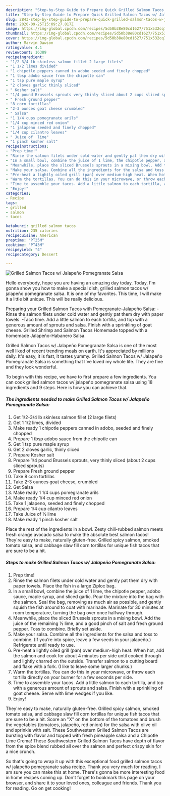 ```yaml
---
description: "Step-by-Step Guide to Prepare Quick Grilled Salmon Tacos w/ Jalapeño Pomegranate Salsa"
title: "Step-by-Step Guide to Prepare Quick Grilled Salmon Tacos w/ Jalapeño Pomegranate Salsa"
slug: 2843-step-by-step-guide-to-prepare-quick-grilled-salmon-tacos-w-jalapeno-pomegranate-salsa
date: 2020-09-25T15:09:27.817Z
image: https://img-global.cpcdn.com/recipes/5d50b38e80cd1627/751x532cq70/grilled-salmon-tacos-w-jalapeno-pomegranate-salsa-recipe-main-photo.jpg
thumbnail: https://img-global.cpcdn.com/recipes/5d50b38e80cd1627/751x532cq70/grilled-salmon-tacos-w-jalapeno-pomegranate-salsa-recipe-main-photo.jpg
cover: https://img-global.cpcdn.com/recipes/5d50b38e80cd1627/751x532cq70/grilled-salmon-tacos-w-jalapeno-pomegranate-salsa-recipe-main-photo.jpg
author: Marvin Dawson
ratingvalue: 4.1
reviewcount: 16389
recipeingredient:
- "1/2-3/4 lb skinless salmon fillet 2 large filets"
- "1 1/2 limes divided"
- "1 chipotle peppers canned in adobo seeded and finely chopped"
- "1 tbsp adobo sauce from the chipotle can"
- "1 tsp pure maple syrup"
- "2 cloves garlic thinly sliced"
- " Kosher salt"
- "1/4 pound Brussels sprouts very thinly sliced about 2 cups sliced sprouts"
- " Fresh ground pepper"
- "8 corn tortillas"
- "2-3 ounces goat cheese crumbled"
- " Salsa"
- "1 1/4 cups pomegranate arils"
- "1/4 cup minced red onion"
- "1 jalapeno seeded and finely chopped"
- "1/4 cup cilantro leaves"
- " Juice of  lime"
- "1 pinch kosher salt"
recipeinstructions:
- "Prep time!"
- "Rinse the salmon filets under cold water and gently pat them dry with paper towels. Place the fish in a large Ziploc bag."
- "In a small bowl, combine the juice of 1 lime, the chipotle pepper, adobo sauce, maple syrup, and sliced garlic. Pour the mixture into the bag with the salmon. Seal the bag, removing as much air as possible, and gently squish the fish around to coat with marinade. Marinate for 30 minutes at room temperature, turning the bag over once halfway through."
- "Meanwhile, place the sliced Brussels sprouts in a mixing bowl. Add the juice of the remaining ½ lime, and a good pinch of salt and fresh ground pepper. Toss to combine. Briefly set aside."
- "Make your salsa. Combine all the ingredients for the salsa and toss to combine. (If you’re into spice, leave a few seeds in your jalapeño.) Refrigerate until ready to use."
- "Pre-heat a lightly oiled grill (pan) over medium-high heat. When hot, add the salmon and cook for about 4 minutes per side until cooked through and lightly charred on the outside. Transfer salmon to a cutting board and flake with a fork. (I like to leave some larger chunks.)"
- "Warm the tortillas. You can do this in your microwave, or throw each tortilla directly on your burner for a few seconds per side."
- "Time to assemble your tacos. Add a little salmon to each tortilla, and top with a generous amount of sprouts and salsa. Finish with a sprinkling of goat cheese. Serve with lime wedges if you like."
- "Enjoy!"
categories:
- Recipe
tags:
- grilled
- salmon
- tacos

katakunci: grilled salmon tacos 
nutrition: 235 calories
recipecuisine: American
preptime: "PT25M"
cooktime: "PT43M"
recipeyield: "4"
recipecategory: Dessert

---
```



![Grilled Salmon Tacos w/ Jalapeño Pomegranate Salsa](https://img-global.cpcdn.com/recipes/5d50b38e80cd1627/751x532cq70/grilled-salmon-tacos-w-jalapeno-pomegranate-salsa-recipe-main-photo.jpg)

Hello everybody, hope you are having an amazing day today. Today, I'm gonna show you how to make a special dish, grilled salmon tacos w/ jalapeño pomegranate salsa. It is one of my favorites. This time, I will make it a little bit unique. This will be really delicious.

Preparing your Grilled Salmon Tacos with Pomegranate-Jalapeño Salsa: -Rinse the salmon filets under cold water and gently pat them dry with paper towels. -Taco time. Add a little salmon to each tortilla, and top with a generous amount of sprouts and salsa. Finish with a sprinkling of goat cheese. Grilled Shrimp and Salmon Tacos Homemade topped with a homemade Jalapeño-Habanero Salsa.

Grilled Salmon Tacos w/ Jalapeño Pomegranate Salsa is one of the most well liked of recent trending meals on earth. It's appreciated by millions daily. It's easy, it is fast, it tastes yummy. Grilled Salmon Tacos w/ Jalapeño Pomegranate Salsa is something that I've loved my whole life. They are fine and they look wonderful.


To begin with this recipe, we have to first prepare a few ingredients. You can cook grilled salmon tacos w/ jalapeño pomegranate salsa using 18 ingredients and 9 steps. Here is how you can achieve that.

<!--inarticleads1-->

##### The ingredients needed to make Grilled Salmon Tacos w/ Jalapeño Pomegranate Salsa:

1. Get 1/2-3/4 lb skinless salmon fillet (2 large filets)
1. Get 1 1/2 limes, divided
1. Make ready 1 chipotle peppers canned in adobo, seeded and finely chopped
1. Prepare 1 tbsp adobo sauce from the chipotle can
1. Get 1 tsp pure maple syrup
1. Get 2 cloves garlic, thinly sliced
1. Prepare  Kosher salt
1. Prepare 1/4 pound Brussels sprouts, very thinly sliced (about 2 cups sliced sprouts)
1. Prepare  Fresh ground pepper
1. Take 8 corn tortillas
1. Take 2-3 ounces goat cheese, crumbled
1. Get  Salsa
1. Make ready 1 1/4 cups pomegranate arils
1. Make ready 1/4 cup minced red onion
1. Take 1 jalapeno, seeded and finely chopped
1. Prepare 1/4 cup cilantro leaves
1. Take  Juice of ½ lime
1. Make ready 1 pinch kosher salt


Place the rest of the ingredients in a bowl. Zesty chili-rubbed salmon meets fresh orange avocado salsa to make the absolute best salmon tacos! They&#39;re easy to make, naturally gluten-free. Grilled spicy salmon, smoked tomato salsa, and cabbage slaw fill corn tortillas for unique fish tacos that are sure to be a hit. 

<!--inarticleads2-->

##### Steps to make Grilled Salmon Tacos w/ Jalapeño Pomegranate Salsa:

1. Prep time!
1. Rinse the salmon filets under cold water and gently pat them dry with paper towels. Place the fish in a large Ziploc bag.
1. In a small bowl, combine the juice of 1 lime, the chipotle pepper, adobo sauce, maple syrup, and sliced garlic. Pour the mixture into the bag with the salmon. Seal the bag, removing as much air as possible, and gently squish the fish around to coat with marinade. Marinate for 30 minutes at room temperature, turning the bag over once halfway through.
1. Meanwhile, place the sliced Brussels sprouts in a mixing bowl. Add the juice of the remaining ½ lime, and a good pinch of salt and fresh ground pepper. Toss to combine. Briefly set aside.
1. Make your salsa. Combine all the ingredients for the salsa and toss to combine. (If you’re into spice, leave a few seeds in your jalapeño.) Refrigerate until ready to use.
1. Pre-heat a lightly oiled grill (pan) over medium-high heat. When hot, add the salmon and cook for about 4 minutes per side until cooked through and lightly charred on the outside. Transfer salmon to a cutting board and flake with a fork. (I like to leave some larger chunks.)
1. Warm the tortillas. You can do this in your microwave, or throw each tortilla directly on your burner for a few seconds per side.
1. Time to assemble your tacos. Add a little salmon to each tortilla, and top with a generous amount of sprouts and salsa. Finish with a sprinkling of goat cheese. Serve with lime wedges if you like.
1. Enjoy!


They&#39;re easy to make, naturally gluten-free. Grilled spicy salmon, smoked tomato salsa, and cabbage slaw fill corn tortillas for unique fish tacos that are sure to be a hit. Score an &#34;X&#34; on the bottom of the tomatoes and brush the vegetables (tomatoes, jalapeño, red onion) for the salsa with olive oil and sprinkle with salt. These Southwestern Grilled Salmon Tacos are bursting with flavor and topped with fresh pineapple salsa and a Chipotle Lime Crema! These Southwestern Grilled Salmon Tacos have depth of flavor from the spice blend rubbed all over the salmon and perfect crispy skin for a nice crunch. 

So that's going to wrap it up with this exceptional food grilled salmon tacos w/ jalapeño pomegranate salsa recipe. Thank you very much for reading. I am sure you can make this at home. There's gonna be more interesting food in home recipes coming up. Don't forget to bookmark this page on your browser, and share it to your loved ones, colleague and friends. Thank you for reading. Go on get cooking!
